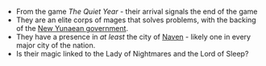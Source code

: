 - From the game *The Quiet Year* - their arrival signals the end of the game
- They are an elite corps of mages that solves problems, with the backing of the [New Yunaean government](New%20Yunaean%20government.md). 
- They have a presence in *at least* the city of [Naven](../Locations/Yuna%20Highlands/Naven.md) - likely one in every major city of the nation.
- Is their magic linked to the Lady of Nightmares and the Lord of Sleep?